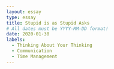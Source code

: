 ```yaml
---
layout: essay
type: essay
title: Stupid is as Stupid Asks
# All dates must be YYYY-MM-DD format!
date: 2020-01-30
labels:
  - Thinking About Your Thinking
  - Communication
  - Time Management
---
```

